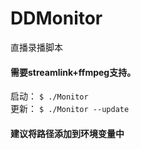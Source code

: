 # DDMonitor
直播录播脚本

#### 需要streamlink+ffmpeg支持。
启动：
`$ ./Monitor`  
更新：
`$ ./Monitor --update`  
#### 建议将路径添加到环境变量中

